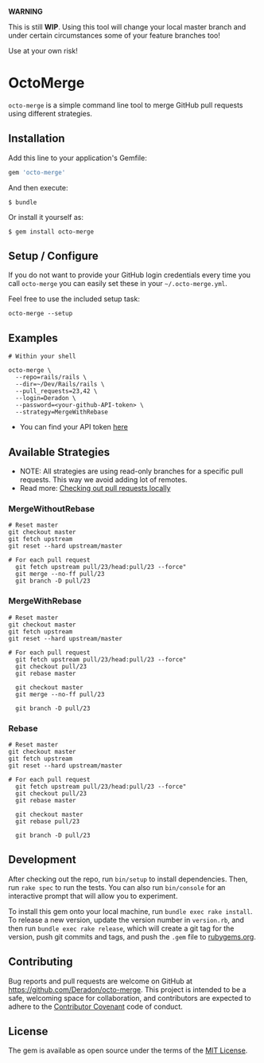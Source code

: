 **WARNING**

This is still **WIP**. Using this tool will change your local master branch
and under certain circumstances some of your feature branches too!

Use at your own risk!

# OctoMerge

`octo-merge` is a simple command line tool to merge GitHub pull requests using different strategies.

## Installation

Add this line to your application's Gemfile:

```ruby
gem 'octo-merge'
```

And then execute:

    $ bundle

Or install it yourself as:

    $ gem install octo-merge

## Setup / Configure

If you do not want to provide your GitHub login credentials every time you
call `octo-merge` you can easily set these in your `~/.octo-merge.yml`.

Feel free to use the included setup task:

```
octo-merge --setup
```

## Examples

```
# Within your shell

octo-merge \
  --repo=rails/rails \
  --dir=~/Dev/Rails/rails \
  --pull_requests=23,42 \
  --login=Deradon \
  --password=<your-github-API-token> \
  --strategy=MergeWithRebase
```

* You can find your API token [here](https://github.com/settings/tokens)

## Available Strategies

* NOTE: All strategies are using read-only branches for a specific pull requests.
        This way we avoid adding lot of remotes.
* Read more: [Checking out pull requests locally](https://help.github.com/articles/checking-out-pull-requests-locally/)

### MergeWithoutRebase

```
# Reset master
git checkout master
git fetch upstream
git reset --hard upstream/master

# For each pull request
  git fetch upstream pull/23/head:pull/23 --force"
  git merge --no-ff pull/23
  git branch -D pull/23
```

### MergeWithRebase

```
# Reset master
git checkout master
git fetch upstream
git reset --hard upstream/master

# For each pull request
  git fetch upstream pull/23/head:pull/23 --force"
  git checkout pull/23
  git rebase master

  git checkout master
  git merge --no-ff pull/23

  git branch -D pull/23
```

### Rebase

```
# Reset master
git checkout master
git fetch upstream
git reset --hard upstream/master

# For each pull request
  git fetch upstream pull/23/head:pull/23 --force"
  git checkout pull/23
  git rebase master

  git checkout master
  git rebase pull/23

  git branch -D pull/23
```

## Development

After checking out the repo, run `bin/setup` to install dependencies. Then, run `rake spec` to run the tests. You can also run `bin/console` for an interactive prompt that will allow you to experiment.

To install this gem onto your local machine, run `bundle exec rake install`. To release a new version, update the version number in `version.rb`, and then run `bundle exec rake release`, which will create a git tag for the version, push git commits and tags, and push the `.gem` file to [rubygems.org](https://rubygems.org).

## Contributing

Bug reports and pull requests are welcome on GitHub at https://github.com/Deradon/octo-merge. This project is intended to be a safe, welcoming space for collaboration, and contributors are expected to adhere to the [Contributor Covenant](http://contributor-covenant.org) code of conduct.


## License

The gem is available as open source under the terms of the [MIT License](http://opensource.org/licenses/MIT).

